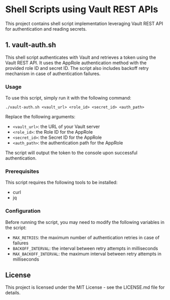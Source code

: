 # Shell Scripts using Vault REST APIs
This project contains shell script implementation leveraging Vault REST API for authentication and reading secrets. 

## 1. vault-auth.sh
This shell script authenticates with Vault and retrieves a token using the Vault REST API. It uses the AppRole authentication method with the provided role ID and secret ID. The script also includes backoff retry mechanism in case of authentication failures.

### Usage
To use this script, simply run it with the following command:
```
./vault-auth.sh <vault_url> <role_id> <secret_id> <auth_path>
```
Replace the following arguments:

- `<vault_url>`: the URL of your Vault server
- `<role_id>`: the Role ID for the AppRole
- `<secret_id>`: the Secret ID for the AppRole
- `<auth_path>`: the authentication path for the AppRole

The script will output the token to the console upon successful authentication.


### Prerequisites
This script requires the following tools to be installed:

- curl
- jq

### Configuration 

Before running the script, you may need to modify the following variables in the script:

- `MAX_RETRIES`: the maximum number of authentication retries in case of failures
- `BACKOFF_INTERVAL`: the interval between retry attempts in milliseconds
- `MAX_BACKOFF_INTERVAL`: the maximum interval between retry attempts in milliseconds


## License

This project is licensed under the MIT License - see the LICENSE.md file for details.
